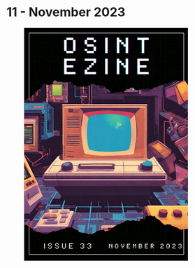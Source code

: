 # 11 - November 2023

<figure><img src="../../.gitbook/assets/OSINT_eZine-202311.png" alt="" width="375"><figcaption></figcaption></figure>

